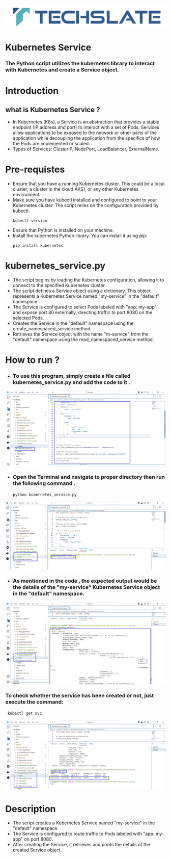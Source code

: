 ![TechSlate](../../global/images/ts.png)

# Kubernetes Service

### The Python script utilizes the kubernetes library to interact with Kubernetes and create a Service object. 

# Introduction 

## what is Kubernetes Service ?

- In Kubernetes (K8s), a Service is an abstraction that provides a stable endpoint (IP address and port) to interact with a set of Pods. Services allow applications to be exposed to the network or other parts of the application while decoupling the application from the specifics of how the Pods are implemented or scaled.
- Types of Services:
    ClusterIP,
    NodePort,
    LoadBalancer,
    ExternalName.



# Pre-requistes

- Ensure that you have a running Kubernetes cluster. This could be a local cluster, a cluster in the cloud AKS), or any other Kubernetes environment.
- Make sure you have kubectl installed and configured to point to your Kubernetes cluster. The script relies on the configuration provided by kubectl.
   ```
  kubectl version
   ```
- Ensure that Python is installed on your machine.
- Install the kubernetes Python library. You can install it using pip:
   ```
  pip install kubernetes
   ```

# kubernetes_service.py

- The script begins by loading the Kubernetes configuration, allowing it to connect to the specified Kubernetes cluster.
- The script defines a Service object using a dictionary. This object represents a Kubernetes Service named "my-service" in the "default" namespace.
- The Service is configured to select Pods labeled with "app: my-app" and expose port 80 externally, directing traffic to port 8080 on the selected Pods.
- Creates the Service in the "default" namespace using the create_namespaced_service method.
- Retrieves the Service object with the name "m-service" from the "default" namespace using the read_namespaced_service method.


# How to run ?

- ### To use this program, simply create a file called kubernetes_service.py and add the code to it .

![reverse-string](images/service.png)


- ### Open the Terminal and navigate to proper directory then run the following command .

   ```
   python kubernetes_service.py
   ```

![reverse-string](images/exec-command.png)


- ### As mentioned in the code , the expected output would be the details of the "my-service" Kubernetes Service object in the "default" namespace.

![reverse-string](images/output.png)

 ### To check whether the service has been created or not, just execute the command:

  ```
   kubectl get svc
   ```

![reverse-string](images/output2.png)

# Description 

- The script creates a Kubernetes Service named "my-service" in the "default" namespace.
- The Service is configured to route traffic to Pods labeled with "app: my-app" on port 8080.
- After creating the Service, it retrieves and prints the details of the created Service object.






